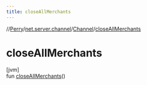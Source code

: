 ```yaml
---
title: closeAllMerchants
---
```

//[Perry](../../../index.html)/[net.server.channel](../index.html)/[Channel](index.html)/[closeAllMerchants](close-all-merchants.html)



# closeAllMerchants



[jvm]\
fun [closeAllMerchants](close-all-merchants.html)()




